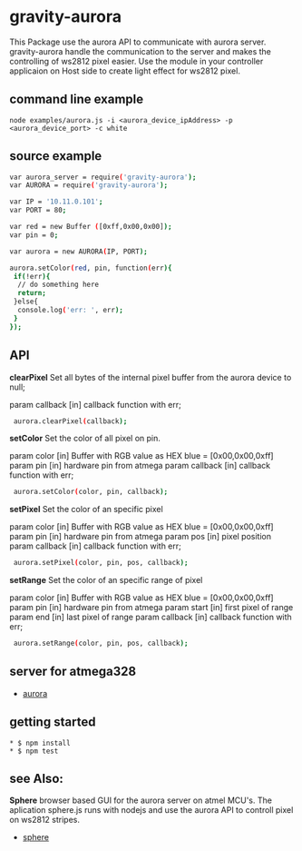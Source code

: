 
gravity-aurora
============ 
  This Package use the aurora API to communicate with aurora server.
  gravity-aurora handle the communication to the server and makes
  the controlling of ws2812 pixel easier. 
  Use the module in your controller applicaion on Host side to
  create light effect for ws2812 pixel.

command line example
---------------------
```
node examples/aurora.js -i <aurora_device_ipAddress> -p <aurora_device_port> -c white
```


source example
---------------------
```sh
var aurora_server = require('gravity-aurora');
var AURORA = require('gravity-aurora');

var IP = '10.11.0.101';
var PORT = 80;

var red = new Buffer ([0xff,0x00,0x00]);
var pin = 0;

var aurora = new AURORA(IP, PORT);

aurora.setColor(red, pin, function(err){
 if(!err){
  // do something here
  return;
 }else{
  console.log('err: ', err);
 }
});
```

API
---------------------

**clearPixel**
Set all bytes of the internal 
pixel buffer from the aurora device to null;

param callback [in] callback function with err;

```sh
 aurora.clearPixel(callback);
```


**setColor**
Set the color of all pixel on pin.

param color    [in] Buffer with RGB value as HEX blue = [0x00,0x00,0xff]
param pin 	   [in] hardware pin from atmega
param callback [in] callback function with err;

```sh
 aurora.setColor(color, pin, callback);
```

**setPixel**
Set the color of an specific pixel

param color    [in] Buffer with RGB value as HEX blue = [0x00,0x00,0xff]
param pin 	   [in] hardware pin from atmega
param pos 	   [in] pixel position
param callback [in] callback function with err;

```sh
 aurora.setPixel(color, pin, pos, callback);
```

**setRange**
Set the color of an specific range of pixel

param color    [in] Buffer with RGB value as HEX blue = [0x00,0x00,0xff]
param pin 	   [in] hardware pin from atmega
param start	   [in] first pixel of range
param end 	   [in] last pixel of range
param callback [in] callback function with err;

```sh
 aurora.setRange(color, pin, pos, callback);
```
	
server for atmega328
---------------------

 * [aurora](https://github.com/zombinary/aurora)

getting started
---------------------

	* $ npm install
	* $ npm test



see Also:
---------------------

**Sphere** browser based GUI for the aurora server on atmel MCU's.
  The aplication sphere.js runs with nodejs and use the aurora API to
  controll pixel on ws2812 stripes.
  
 * [sphere](https://github.com/zombinary/sphere)


